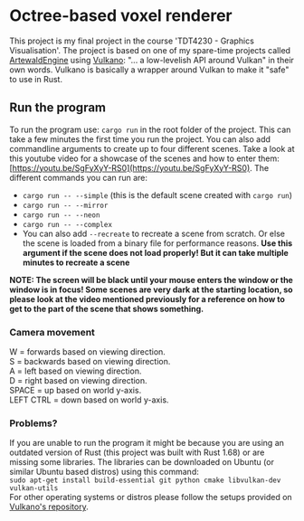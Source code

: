# Octree-based voxel renderer

This project is my final project in the course 'TDT4230 - Graphics Visualisation'. The project is based on one of my spare-time projects called [ArtewaldEngine](https://github.com/Artewald/ArtewaldEngine) using [Vulkano](https://github.com/vulkano-rs/vulkano): "... a low-levelish API around Vulkan" in their own words. Vulkano is basically a wrapper around Vulkan to make it "safe" to use in Rust.

## Run the program

To run the program use: `cargo run` in the root folder of the project. This can take a few minutes the first time you run the project.
You can also add commandline arguments to create up to four different scenes. Take a look at this youtube video for a showcase of the scenes and how to enter them: [https://youtu.be/SgFyXyY-RS0](https://youtu.be/SgFyXyY-RS0).
The different commands you can run are:

- `cargo run -- --simple` (this is the default scene created with `cargo run`)
- `cargo run -- --mirror`
- `cargo run -- --neon`
- `cargo run -- --complex`
- You can also add `--recreate` to recreate a scene from scratch. Or else the scene is loaded from a binary file for performance reasons. **Use this argument if the scene does not load properly! But it can take multiple minutes to recreate a scene**

**NOTE: The screen will be black until your mouse enters the window or the window is in focus! Some scenes are very dark at the starting location, so please look at the video mentioned previously for a reference on how to get to the part of the scene that shows something.**<br>

### Camera movement

W = forwards based on viewing direction.<br>
S = backwards based on viewing direction.<br>
A = left based on viewing direction.<br>
D = right based on viewing direction.<br>
SPACE = up based on world y-axis.<br>
LEFT CTRL = down based on world y-axis.<br>

### Problems?

If you are unable to run the program it might be because you are using an outdated version of Rust (this project was built with Rust 1.68) or are missing some libraries. The libraries can be downloaded on Ubuntu (or similar Ubuntu based distros) using this command: <br>
`sudo apt-get install build-essential git python cmake libvulkan-dev vulkan-utils` <br>
For other operating systems or distros please follow the setups provided on [Vulkano's repository](https://github.com/vulkano-rs/vulkano#setup-and-troubleshooting).
